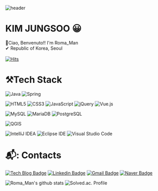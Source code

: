 ![header](https://capsule-render.vercel.app/api?type=waving&color=auto&section=header&text=Roma_Man&fontSize=50)                 

# KIM JUNGSOO 😀

👋Ciao, Benvenuto!! I'm Roma_Man<br>
✔ Republic of Korea, Seoul<br>
<br>
[![Hits](https://hits.seeyoufarm.com/api/count/incr/badge.svg?url=https%3A%2F%2Fgithub.com%2Fkjspo56&count_bg=%2379C83D&title_bg=%23555555&icon=&icon_color=%23E7E7E7&title=hits&edge_flat=false)](https://hits.seeyoufarm.com)

# ⚒Tech Stack
![Java](https://img.shields.io/badge/Java-007396.svg?&style=for-the-badge&logo=Java&logoColor=white)
![Spring](https://img.shields.io/badge/Spring-6DB33F.svg?&style=for-the-badge&logo=Spring&logoColor=white)

![HTML5](https://img.shields.io/badge/HTML5-E34F26.svg?&style=for-the-badge&logo=HTML5&logoColor=white)
![CSS3](https://img.shields.io/badge/CSS3-1572B6.svg?&style=for-the-badge&logo=CSS3&logoColor=white)
![JavaScript](https://img.shields.io/badge/JavaScript-F7DF1E.svg?&style=for-the-badge&logo=JavaScript&logoColor=white)
![jQuery](https://img.shields.io/badge/jQuery-0769AD.svg?&style=for-the-badge&logo=jQuery&logoColor=white)
![Vue.js](https://img.shields.io/badge/Vue.js-4FC08D.svg?&style=for-the-badge&logo=Vue.js&logoColor=white)

<!--![Oracle](https://img.shields.io/badge/Oracle-F80000.svg?&style=for-the-badge&logo=Oracle&logoColor=white) -->
![MySQL](https://img.shields.io/badge/MySQL-4479A1.svg?&style=for-the-badge&logo=MySQL&logoColor=white)
![MariaDB](https://img.shields.io/badge/MariaDB-003545.svg?&style=for-the-badge&logo=MariaDB&logoColor=white)
![PostgreSQL](https://img.shields.io/badge/PostgreSQL-336791.svg?&style=for-the-badge&logo=PostgreSQL&logoColor=white)

![QGIS](https://img.shields.io/badge/QGIS-589632.svg?&style=for-the-badge&logo=QGIS&logoColor=white)

![IntelliJ IDEA](https://img.shields.io/badge/IntelliJ%20IDEA-000000.svg?&style=for-the-badge&logo=IntelliJ%20IDEA&logoColor=white)
![Eclipse IDE](https://img.shields.io/badge/Eclipse%20IDE-2C2255.svg?&style=for-the-badge&logo=Eclipse%20IDE&logoColor=white)
![Visual Studio Code](https://img.shields.io/badge/Visual%20Studio%20Code-007ACC.svg?&style=for-the-badge&logo=Visual%20Studio%20Code&logoColor=white)
  
# 📬: Contacts

[![Tech Blog Badge](http://img.shields.io/badge/-Tech%20Blog-black?style=flat-square&logo=&link=https://itkjspo56.tistory.com)](https://itkjspo56.tistory.com/)
[![Linkedin Badge](https://img.shields.io/badge/-LinkedIn-blue?style=flat-square&logo=Linkedin&logoColor=white&link=https://www.linkedin.com/in/jungsoo-kim-8b00901a8/)](https://www.linkedin.com/in/jungsoo-kim-8b00901a8/)
[![Gmail Badge](https://img.shields.io/badge/Gmail-d14836?style=flat-square&logo=Gmail&logoColor=white&link=mailto:kjspo56@gmail.com)](mailto:kjspo56@gmail.com)
[![Naver Badge](https://img.shields.io/badge/Naver-03C75A?style=flat-square&logo=Naver&logoColor=white&link=mailto:kjspo56@naver.com)](mailto:kjspo56@naver.com)
<br>
<!-- github stats 종류-->
<!-- dark, radical, merko, gruvbox, tokyonight, onedark, cobalt, synthwave, highcontrast, dracula-->
![Roma_Man's github stats](https://github-readme-stats.vercel.app/api?username=kjspo56&show_icons=true&theme=radical)
![Solved.ac. Profile](http://mazassumnida.wtf/api/v2/generate_badge?boj=kjspo56)





<!-- 백준 뱃지 표시
[![solved.ac tier](http://mazassumnida.wtf/api/generate_badge?boj=kjspo56)](https://solved.ac/kjspo56) -->

<!-- 본인이 주로 사용하는 언어
[![본인ID's github stats](https://github-readme-stats.vercel.app/api/top-langs/?username=kjspo56&show_icons=true&hide_border=true&title_color=004386&icon_color=004386&layout=compact)](https://github.com/kjspo56)
-->

<!-- 뱃지 꾸미기
<img src="https://img.shields.io/badge/쓰고자하는_텍스트-컬러코드?style=flat-square&logo=simpleicons에서_아이콘이름&logoColor=white"/></a>
깃 깃허브 구글 구글크롬 그래들 아이클라우드 카카오
로지텍 마세라티  네이버 노트패드 프리미어리그 윈도우  -->


